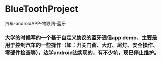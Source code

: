 # BlueToothProject
汽车-androidAPP-物联网-蓝牙
### 大学的时候写的一个基于自定义协议的蓝牙通信app demo，主要是用于控制汽车的一些操作（如：开关门窗、大灯、尾灯、安全操作、零部件检查等），边学android边实现的，有不少坑，现已停止维护。
